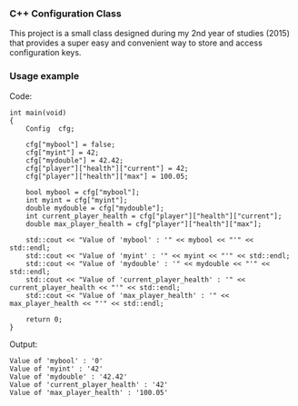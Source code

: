 ### C++ Configuration Class

This project is a small class designed during my 2nd year of studies (2015) that provides a super easy and convenient way to store and access configuration keys.

### Usage example

Code:

    int main(void)
    {
    	Config	cfg;

    	cfg["mybool"] = false;
    	cfg["myint"] = 42;
    	cfg["mydouble"] = 42.42;
    	cfg["player"]["health"]["current"] = 42;
    	cfg["player"]["health"]["max"] = 100.05;

    	bool mybool = cfg["mybool"];
    	int myint = cfg["myint"];
    	double mydouble = cfg["mydouble"];
    	int current_player_health = cfg["player"]["health"]["current"];
    	double max_player_health = cfg["player"]["health"]["max"];

    	std::cout << "Value of 'mybool' : '" << mybool << "'" << std::endl;
    	std::cout << "Value of 'myint' : '" << myint << "'" << std::endl;
    	std::cout << "Value of 'mydouble' : '" << mydouble << "'" << std::endl;
    	std::cout << "Value of 'current_player_health' : '" << current_player_health << "'" << std::endl;
    	std::cout << "Value of 'max_player_health' : '" << max_player_health << "'" << std::endl;

    	return 0;
    }

Output:

    Value of 'mybool' : '0'
    Value of 'myint' : '42'
    Value of 'mydouble' : '42.42'
    Value of 'current_player_health' : '42'
    Value of 'max_player_health' : '100.05'

